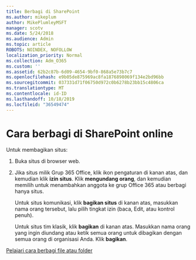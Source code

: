 ```yaml
---
title: Berbagi di SharePoint
ms.author: mikeplum
author: MikePlumleyMSFT
manager: scotv
ms.date: 5/24/2018
ms.audience: Admin
ms.topic: article
ROBOTS: NOINDEX, NOFOLLOW
localization_priority: Normal
ms.collection: Adm_O365
ms.custom: ''
ms.assetid: 62b2c87b-6d09-4654-9bf0-868a5e73b7c7
ms.openlocfilehash: e9b05de875969ac8fa1876898069f134e2bd96bb
ms.sourcegitcommit: 037331d71f06750d972c0b6278b23bb15c4806ca
ms.translationtype: MT
ms.contentlocale: id-ID
ms.lasthandoff: 10/18/2019
ms.locfileid: "36549474"
---
```

# <a name="how-to-share-in-sharepoint-online"></a>Cara berbagi di SharePoint online

Untuk membagikan situs:
  
1. Buka situs di browser web.
    
2. Jika situs milik Grup 365 Office, klik ikon pengaturan di kanan atas, dan kemudian klik **izin situs**. Klik **mengundang orang**, dan kemudian memilih untuk menambahkan anggota ke grup Office 365 atau berbagi hanya situs. 
    
    Untuk situs komunikasi, klik **bagikan situs** di kanan atas, masukkan nama orang tersebut, lalu pilih tingkat izin (baca, Edit, atau kontrol penuh). 
    
    Untuk situs tim klasik, klik **bagikan** di kanan atas. Masukkan nama orang yang ingin diundang atau ketik semua orang untuk dibagikan dengan semua orang di organisasi Anda. Klik **bagikan**.
    
[Pelajari cara berbagi file atau folder](https://go.microsoft.com/fwlink/?linkid=511430)
  

